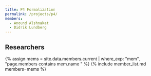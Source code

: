 ```yaml
---
title: P4 Formalization
permalink: /projects/p4/
members:
  - Anound Alshnakat
  - Didrik Lundberg
---
```

<h2>Researchers</h2>
{% assign mems = site.data.members.current | where_exp: "mem", "page.members contains mem.name " %}
{% include member_list.md members=mems %}

